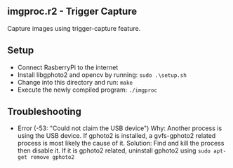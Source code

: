 ## imgproc.r2 - Trigger Capture
Capture images using trigger-capture feature.

## Setup
* Connect RasberryPi to the internet
* Install libgphoto2 and opencv by running: ``` sudo .\setup.sh ```
* Change into this directory and run: ``` make ```
* Execute the newly compiled program: ``` ./imgproc ```

## Troubleshooting
* 	Error (-53: "Could not claim the USB device")
	Why: Another process is using the USB device. If gphoto2 is installed, a gvfs-gphoto2 related process is most likely the cause of it.
	Solution: Find and kill the process then disable it. If it is gphoto2 related, uninstall gphoto2 using ``` sudo apt-get remove gphoto2 ```
